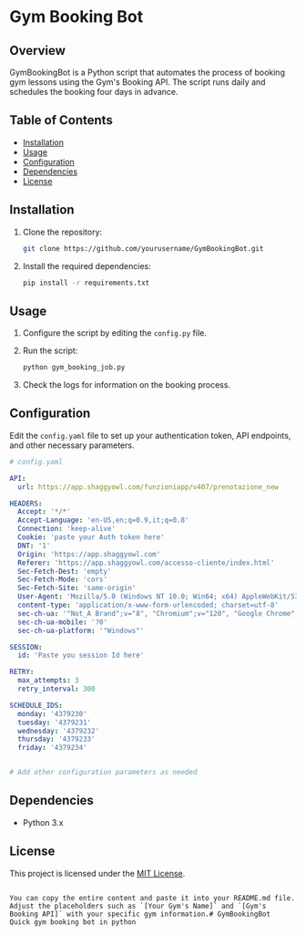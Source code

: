 # Gym Booking Bot

## Overview

GymBookingBot is a Python script that automates the process of booking gym lessons using the Gym's Booking API. The script runs daily and schedules the booking four days in advance.

## Table of Contents

- [Installation](#installation)
- [Usage](#usage)
- [Configuration](#configuration)
- [Dependencies](#dependencies)
- [License](#license)

## Installation

1. Clone the repository:

   ```bash
   git clone https://github.com/yourusername/GymBookingBot.git
   ```

2. Install the required dependencies:

   ```bash
   pip install -r requirements.txt
   ```

## Usage

1. Configure the script by editing the `config.py` file.
2. Run the script:

   ```bash
   python gym_booking_job.py
   ```

3. Check the logs for information on the booking process.

## Configuration

Edit the `config.yaml` file to set up your authentication token, API endpoints, and other necessary parameters.

```yaml
# config.yaml

API:
  url: https://app.shaggyowl.com/funzioniapp/v407/prenotazione_new

HEADERS:
  Accept: '*/*'
  Accept-Language: 'en-US,en;q=0.9,it;q=0.8'
  Connection: 'keep-alive'
  Cookie: 'paste your Auth token here'
  DNT: '1'
  Origin: 'https://app.shaggyowl.com'
  Referer: 'https://app.shaggyowl.com/accesso-cliente/index.html'
  Sec-Fetch-Dest: 'empty'
  Sec-Fetch-Mode: 'cors'
  Sec-Fetch-Site: 'same-origin'
  User-Agent: 'Mozilla/5.0 (Windows NT 10.0; Win64; x64) AppleWebKit/537.36 (KHTML, like Gecko) Chrome/120.0.0.0 Safari/537.36'
  content-type: 'application/x-www-form-urlencoded; charset=utf-8'
  sec-ch-ua: '"Not_A Brand";v="8", "Chromium";v="120", "Google Chrome";v="120"'
  sec-ch-ua-mobile: '?0'
  sec-ch-ua-platform: '"Windows"'

SESSION:
  id: 'Paste you session Id here'

RETRY:
  max_attempts: 3
  retry_interval: 300

SCHEDULE_IDS:
  monday: '4379230'
  tuesday: '4379231'
  wednesday: '4379232'
  thursday: '4379233'
  friday: '4379234'


# Add other configuration parameters as needed
```

## Dependencies

- Python 3.x

## License

This project is licensed under the [MIT License](LICENSE).
```

You can copy the entire content and paste it into your README.md file. Adjust the placeholders such as `[Your Gym's Name]` and `[Gym's Booking API]` with your specific gym information.# GymBookingBot
Quick gym booking bot in python

